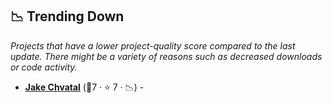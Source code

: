## 📉 Trending Down

_Projects that have a lower project-quality score compared to the last update. There might be a variety of reasons such as decreased downloads or code activity._

- <b><a href="https://wiki.jacob.chvatal.com/">Jake Chvatal</a></b> (🥈7 ·  ⭐ 7 · 📉) - 

